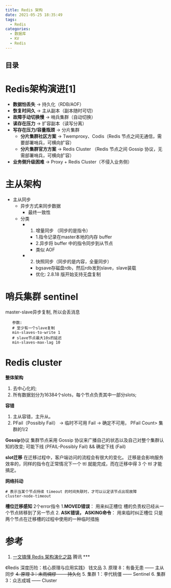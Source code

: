```yaml
---
title: Redis 架构
date: 2021-05-25 18:35:49
tags:
  - Redis
categories:
  - 数据库
  - KV
  - Redis
---
```


<p></p>
<!-- more -->

## 目录
<!-- toc -->

# Redis架构演进[1]
+ **数据怕丢失** -> 持久化（RDB/AOF）
+ **恢复时间久** -> 主从副本（副本随时可切）
+ **故障手动切换慢** -> 哨兵集群（自动切换）
+ **读存在压力** -> 扩容副本（读写分离）
+ **写存在压力/容量瓶颈** -> 分片集群
   - **分片集群社区方案** ->  Twemproxy、Codis（Redis 节点之间无通信，需要部署哨兵，可横向扩容）
   - **分片集群官方方案** ->  Redis Cluster （Redis 节点之间 Gossip 协议，无需部署哨兵，可横向扩容）
+ **业务侧升级困难** -> Proxy + Redis Cluster（不侵入业务侧）



# 主从架构
+ 主从同步
	- 异步方式来同步数据
		- 最终一致性
	- 分类
		- 1. 增量同步 （同步的是指令）
			- 1.指令记录在master本地的内存 buffer
			- 2.异步将 buffer 中的指令同步到从节点
			- 类似 AOF
		- 2. 快照同步（同步的是内容，全量同步）
			- bgsave存磁盘rdb，然后rdb发到slave，slave装载
			- 优化: 2.8.18 版开始支持无盘复制


#  哨兵集群 sentinel
   master-slave异步复制, 所以会丢消息

```   
   参数: 
   # 至少有一个slave复制
   min-slaves-to-write 1   
   # slave节点最大10s的延迟
   min-slaves-max-lag 10   
```

#  Redis cluster
**整体架构**
1. 去中心化的;
2. 所有数据划分为16384个slots，每个节点负责其中一部分slots;

**容错**
1. 主从容错，主升从。
2. PFail（Possibly Fail） -> 临时不可用
   Fail -> 确定不可用， PFail Count> 集群的1/2

**Gossip**协议
集群节点采用 Gossip 协议来广播自己的状态以及自己对整个集群认知的改变;
可能下线 (PFAIL-Possibly Fail) && 确定下线 (Fail)

**slot迁移**
在迁移过程中，客户端访问的流程会有很大的变化。
迁移是会影响服务效率的，同样的指令在正常情况下一个 ttl 就能完成，而在迁移中得 3 个 ttl 才能搞定。

**网络抖动**
```
# 表示当某个节点持续 timeout 的时间失联时，才可以认定该节点出现故障
cluster-node-timeout 
```

**槽位迁移感知**
2个error指令
1.**MOVED错误**：  用来纠正槽位
  槽的负责权已经从一个节点转移到了另一节点
2. **ASK错误， ASKING命令**： 用来临时纠正槽位
    只是两个节点在迁移槽的过程中使用的一种临时措施

# 参考
1. [一文搞懂 Redis 架构演化之路](https://zhuanlan.zhihu.com/p/543953543) 腾讯 *** 

《Redis 深度历险：核心原理与应用实践》 钱文品
3. 原理 8：有备无患 —— 主从同步
~~4. 原理 3：未雨绸缪 —— 持久化~~
5. 集群 1：李代桃僵 —— Sentinel
6. 集群 3：众志成城 —— Cluster

